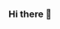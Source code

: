 ### Hi there 👋

<!--
**ronneo12/ronneo12** is a ✨ _special_ ✨ repository because its `README.md` (this file) appears on your GitHub profile.

Here are some ideas to get you started:
- 🌱 I’m currently learning ...
- 💬 Ask me about ...
- 📫 How to reach me: ...
- ⚡ Fun fact: ...
-->
